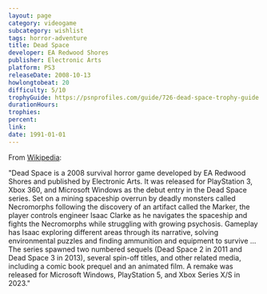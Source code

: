 ```yaml
---
layout: page
category: videogame
subcategory: wishlist
tags: horror-adventure
title: Dead Space
developer: EA Redwood Shores
publisher: Electronic Arts
platform: PS3
releaseDate: 2008-10-13
howlongtobeat: 20
difficulty: 5/10
trophyGuide: https://psnprofiles.com/guide/726-dead-space-trophy-guide
durationHours:
trophies:
percent:
link:
date: 1991-01-01
---
```


From [Wikipedia](https://en.wikipedia.org/wiki/Dead_Space_(2008_video_game)):

"Dead Space is a 2008 survival horror game developed by EA Redwood Shores and published by Electronic Arts. It was released for PlayStation 3, Xbox 360, and Microsoft Windows as the debut entry in the Dead Space series. Set on a mining spaceship overrun by deadly monsters called Necromorphs following the discovery of an artifact called the Marker, the player controls engineer Isaac Clarke as he navigates the spaceship and fights the Necromorphs while struggling with growing psychosis. Gameplay has Isaac exploring different areas through its narrative, solving environmental puzzles and finding ammunition and equipment to survive ... The series spawned two numbered sequels (Dead Space 2 in 2011 and Dead Space 3 in 2013), several spin-off titles, and other related media, including a comic book prequel and an animated film. A remake was released for Microsoft Windows, PlayStation 5, and Xbox Series X/S in 2023."
